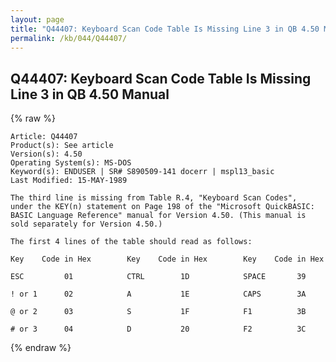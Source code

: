 ```yaml
---
layout: page
title: "Q44407: Keyboard Scan Code Table Is Missing Line 3 in QB 4.50 Manual"
permalink: /kb/044/Q44407/
---
```


## Q44407: Keyboard Scan Code Table Is Missing Line 3 in QB 4.50 Manual

{% raw %}

	Article: Q44407
	Product(s): See article
	Version(s): 4.50
	Operating System(s): MS-DOS
	Keyword(s): ENDUSER | SR# S890509-141 docerr | mspl13_basic
	Last Modified: 15-MAY-1989
	
	The third line is missing from Table R.4, "Keyboard Scan Codes",
	under the KEY(n) statement on Page 198 of the "Microsoft QuickBASIC:
	BASIC Language Reference" manual for Version 4.50. (This manual is
	sold separately for Version 4.50.)
	
	The first 4 lines of the table should read as follows:
	
	Key    Code in Hex        Key    Code in Hex        Key    Code in Hex
	
	ESC         01            CTRL        1D            SPACE       39
	
	! or 1      02            A           1E            CAPS        3A
	
	@ or 2      03            S           1F            F1          3B
	
	# or 3      04            D           20            F2          3C

{% endraw %}
